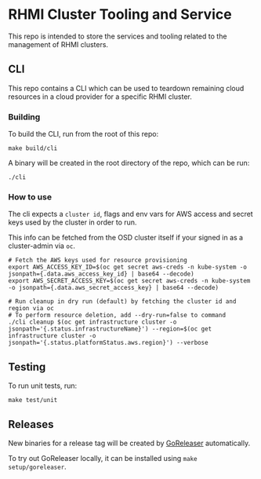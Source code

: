 # RHMI Cluster Tooling and Service

This repo is intended to store the services and tooling related to the
management of RHMI clusters.

## CLI

This repo contains a CLI which can be used to teardown remaining cloud
resources in a cloud provider for a specific RHMI cluster.

### Building

To build the CLI, run from the root of this repo:

```
make build/cli
```

A binary will be created in the root directory of the repo, which can be run:

```
./cli
```


### How to use

The cli expects a `cluster id`, flags and env vars for AWS access and secret keys used by the cluster in order to run. 

This info can be fetched from the OSD cluster itself if your signed in as a cluster-admin via `oc`. 

```
# Fetch the AWS keys used for resource provisioning
export AWS_ACCESS_KEY_ID=$(oc get secret aws-creds -n kube-system -o jsonpath={.data.aws_access_key_id} | base64 --decode)        
export AWS_SECRET_ACCESS_KEY=$(oc get secret aws-creds -n kube-system -o jsonpath={.data.aws_secret_access_key} | base64 --decode)

# Run cleanup in dry run (default) by fetching the cluster id and region via oc 
# To perform resource deletion, add --dry-run=false to command
./cli cleanup $(oc get infrastructure cluster -o jsonpath='{.status.infrastructureName}') --region=$(oc get infrastructure cluster -o jsonpath='{.status.platformStatus.aws.region}') --verbose
```

## Testing

To run unit tests, run:

```
make test/unit
```

## Releases

New binaries for a release tag will be created by [GoReleaser](https://goreleaser.com/) automatically.

To try out GoReleaser locally, it can be installed using `make setup/goreleaser`. 